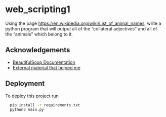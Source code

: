
# web_scripting1

Using the page https://en.wikipedia.org/wiki/List_of_animal_names, write a python program that will output all of the “collateral adjectives” and all of the “animals” which belong to it. 


## Acknowledgements

 - [BeautifulSoup Documentation](https://www.crummy.com/software/BeautifulSoup/bs4/doc/)
 - [External material that helped me](https://www.geeksforgeeks.org/beautifulsoup-nextsibling/)

## Deployment

To deploy this project run

```bash
  pip install -r requirements.txt
  python3 main.py
```

